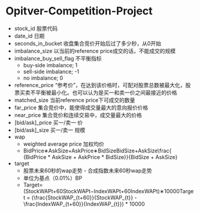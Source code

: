 # Opitver-Competition-Project
- stock_id  股票代码
- date_id 日期
- seconds_in_bucket 收盘集合竞价开始后过了多少秒，从0开始
- imbalance_size 以当前的reference price成交的话，不能成交的规模
- imbalance_buy_sell_flag 不平衡指标
  - buy-side imbalance; 1
  - sell-side imbalance; -1
  - no imbalance; 0
- reference_price “参考价”，在达到该价格时，可配对股票总数被最大化，股票买卖不平衡被最小化。也可以认为是买一和卖一价之间最接近的价格
- matched_size 当前reference price下可成交的数量
- far_price 集合竞价中，能使得成交量最大的意向报价价格
- near_price 集合竞价和连续交易中，成交量最大的价格
- [bid/ask]_price 买一/卖一 价
- [bid/ask]_size 买一/卖一 规模
- wap  
  - weighted average price 加权均价
  - BidPrice∗AskSize+AskPrice∗BidSizeBidSize+AskSize\frac{ {BidPrice * AskSize + AskPrice * BidSize}}{BidSize + AskSize}
- target 
  - 股票未来60秒的wap走势 - 合成指数未来60秒wap走势
  - 单位为基点（0.01%）BP 
  - Target=(StockWAPt+60StockWAPt−IndexWAPt+60IndexWAPt)∗10000Target = (\frac{StockWAP_{t+60}}{StockWAP_{t}} - \frac{IndexWAP_{t+60}}{IndexWAP_{t}}) * 10000

